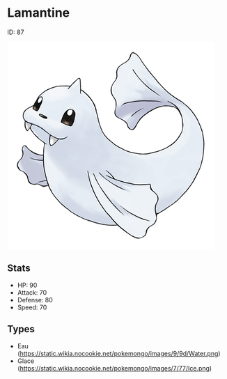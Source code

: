 # Lamantine


ID: 87

![](https://raw.githubusercontent.com/PokeAPI/sprites/master/sprites/pokemon/other/official-artwork/87.png "Lamantine")

## Stats


 - HP: 90
 - Attack: 70
 - Defense: 80
 - Speed: 70

## Types


 - Eau (https://static.wikia.nocookie.net/pokemongo/images/9/9d/Water.png)
 - Glace (https://static.wikia.nocookie.net/pokemongo/images/7/77/Ice.png)
